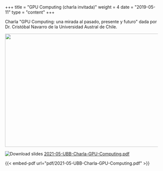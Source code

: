 +++
title = "GPU Computing (charla invitada)"
weight = 4
date = "2019-05-11"
type = "content"
+++

Charla "GPU Computing: una mirada al pasado, presente y futuro" dada por Dr. Cristóbal Navarro de la Universidad Austral de Chile.

<p align="center">
  <img src="../../images/charlaGPU.png"  width="526" height="372">
</p>

![Download slides](../../images/pdf_web.png) [2021-05-UBB-Charla-GPU-Computing.pdf](../../pdf/2021-05-UBB-Charla-GPU-Computing.pdf)

{{< embed-pdf url="pdf/2021-05-UBB-Charla-GPU-Computing.pdf" >}}